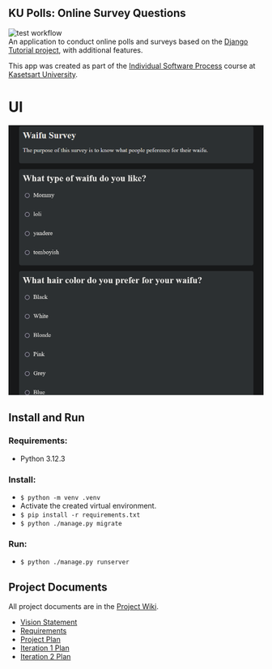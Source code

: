 ## KU Polls: Online Survey Questions 
![test workflow](https://github.com/Pawat-Sarnchawanakit/ku-polls/actions/workflows/tests.yml/badge.svg)  
An application to conduct online polls and surveys based on the [Django Tutorial project](https://docs.djangoproject.com/en/5.1/intro/tutorial01/), with additional features.

This app was created as part of the [Individual Software Process](
https://cpske.github.io/ISP) course at [Kasetsart University](https://www.ku.ac.th).

# UI
![UI Preview](./images/UI.png)  

## Install and Run
### Requirements: 
 - Python 3.12.3  
### Install:  
 - `$ python -m venv .venv`
 - Activate the created virtual environment.
 - `$ pip install -r requirements.txt`
 - `$ python ./manage.py migrate`
### Run:  
 - `$ python ./manage.py runserver`

## Project Documents
All project documents are in the [Project Wiki](../../wiki/Home).  
- [Vision Statement](../../wiki/Vision)  
- [Requirements](../../wiki/Requirements)  
- [Project Plan](../../wiki/KU-Polls-Project-Plan)  
- [Iteration 1 Plan](../../wiki/Iteration-1-Plan)  
- [Iteration 2 Plan](../../wiki/Iteration-2-Plan)  
